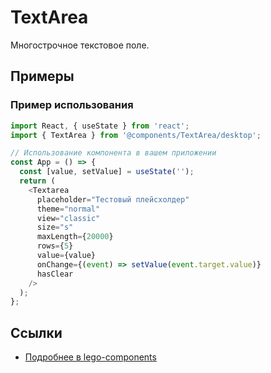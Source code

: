 # TextArea

<!-- description:start -->
Многострочное текстовое поле.
<!-- description:end -->

## Примеры

### Пример использования

```ts
import React, { useState } from 'react';
import { TextArea } from '@components/TextArea/desktop';

// Использование компонента в вашем приложении
const App = () => {
  const [value, setValue] = useState('');
  return (
    <Textarea
      placeholder="Тестовый плейсхолдер"
      theme="normal"
      view="classic"
      size="s"
      maxLength={20000}
      rows={5}
      value={value}
      onChange={(event) => setValue(event.target.value)}
      hasClear
    />
  );
};
```

## Ссылки

- [Подробнее в lego-components](https://gitlab.yandex-team.ru/search-interfaces/frontend/blob/master/packages/lego-components/src/components/Textarea/Textarea.md)
